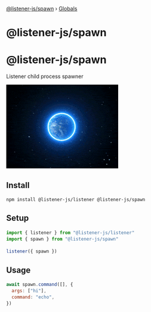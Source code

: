 [@listener-js/spawn](README.md) › [Globals](globals.md)

# @listener-js/spawn

# @listener-js/spawn

Listener child process spawner

![spawn](media/spawn.gif)

## Install

```bash
npm install @listener-js/listener @listener-js/spawn
```

## Setup

```ts
import { listener } from "@listener-js/listener"
import { spawn } from "@listener-js/spawn"

listener({ spawn })
```

## Usage

```js
await spawn.command([], {
  args: ["hi"],
  command: "echo",
})
```
